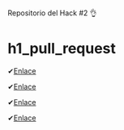 Repositorio del Hack #2 👌

# h1_pull_request

✔[Enlace](https://github.com/Mugiwaralong/hg_1_alfa)

✔[Enlace](https://github.com/JulioGav/hg_1_bravo)

✔[Enlace](https://github.com/JhoanLag19/hg_1_charlie)

✔[Enlace](https://github.com/EnriqueV18/hg_1_delta)
